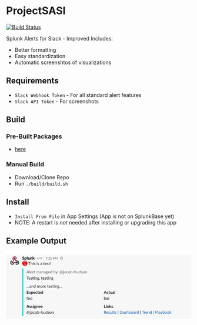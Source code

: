 # ProjectSASI


[![Build Status](https://travis-ci.org/jacob-hudson/ProjectSASI.svg?branch=master)](https://travis-ci.org/jacob-hudson/ProjectSASI)

Splunk Alerts for Slack - Improved
Includes:
- Better formatting
- Easy standardization
- Automatic screenshtos of visualizations

## Requirements
- `Slack Webhook Token` - For all standard alert features
- `Slack API Token` - For screenshots

## Build
### Pre-Built Packages
- [here](https://github.com/jacob-hudson/ProjectSASI/releases)

### Manual Build
- Download/Clone Repo
- Run `./build/build.sh`

## Install
- `Install From File` in App Settings (App is not on SplunkBase yet)
- NOTE:  A restart is *not* needed after installing or upgrading this app

## Example Output
![Example Slack Alerts](https://github.com/jacob-hudson/ProjectSASI/blob/master/data/img/example.png?raw=true "Example Slack Alerts")
